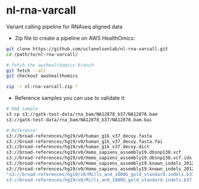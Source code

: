 # nl-rna-varcall
Variant calling pipeline for RNAseq aligned data

- Zip file to create a pipeline on AWS HealthOmics:
```bash
git clone https://github.com/uclanelsonlab/nl-rna-varcall.git 
cd /path/to/nl-rna-varcall/

# fetch the awshealthomics branch
git fetch --all 
git checkout awshealthomics

zip -r nl-rna-varcall.zip *
```

- Reference samples you can use to validate it:
```bash
# DNA sample
s3 cp s3://gatk-test-data/rna_bam/NA12878_b37/NA12878.bam
s3://gatk-test-data/rna_bam/NA12878_b37/NA12878.bam.bai

# Reference:
s3://broad-references/hg19/v0/human_g1k_v37_decoy.fasta
s3://broad-references/hg19/v0/human_g1k_v37_decoy.fasta.fai
s3://broad-references/hg19/v0/human_g1k_v37_decoy.dict
s3://broad-references/hg19/v0/Homo_sapiens_assembly19.dbsnp138.vcf
s3://broad-references/hg19/v0/Homo_sapiens_assembly19.dbsnp138.vcf.idx
s3://broad-references/hg19/v0/Homo_sapiens_assembly19.known_indels_20120518.vcf
s3://broad-references/hg19/v0/Homo_sapiens_assembly19.known_indels_20120518.vcf.idx
"s3://broad-references/hg19/v0/Mills_and_1000G_gold_standard.indels.b37.vcf.gz
s3://broad-references/hg19/v0/Mills_and_1000G_gold_standard.indels.b37.vcf.gz.tbi
```
